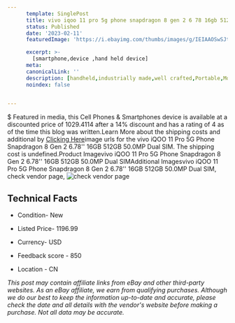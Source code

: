 ```yaml
---
      template: SinglePost
      title: vivo iqoo 11 pro 5g phone snapdragon 8 gen 2 6 78 16gb 512gb 50 0mp dual sim
      status: Published
      date: '2023-02-11'
      featuredImage: 'https://i.ebayimg.com/thumbs/images/g/IEIAAOSwSJtjkyWM/s-l225.jpg'

      excerpt: >-
        [smartphone,device ,hand held device]
      meta:
      canonicalLink: ''
      description: [handheld,industrially made,well crafted,Portable,Mobile,Compact,Convenient,Lightweight,Maneuverable,Man-portable,Miniature,Carriable,Hand-held,Light,Holdable,Transportable,Mobile device,Pocket-sized,On-the-go,Wireless,Cordless,Compact size,Convenient size, smartphone,device ,hand held device]
      noindex: false

        
---
```

$
    Featured in media, this Cell Phones & Smartphones device is available at a discounted price of 1029.4114 after a 14% discount and has a rating of 4 as of the time this blog was written.Learn More about the shipping costs and additional by [Clicking Here](https://www.ebay.com/itm/325456298008?hash=item4bc6b50018%3Ag%3AIEIAAOSwSJtjkyWM&mkevt=1&mkcid=1&mkrid=711-53200-19255-0&campid=%253CePNCampaignId%253E&customid=%253CreferenceId%253E&toolid=10049)image urls for the vivo iQOO 11 Pro 5G Phone Snapdragon 8 Gen 2 6.78'' 16GB 512GB 50.0MP Dual SIM. The shipping cost is undefined.Product Imagevivo iQOO 11 Pro 5G Phone Snapdragon 8 Gen 2 6.78'' 16GB 512GB 50.0MP Dual SIMAdditional Imagesvivo iQOO 11 Pro 5G Phone Snapdragon 8 Gen 2 6.78'' 16GB 512GB 50.0MP Dual SIM, check vendor page, ![check vendor page](https://origin-galleryplus.ebayimg.com/ws/web/325456298008_2_0_1/225x225.jpg,https://origin-galleryplus.ebayimg.com/ws/web/325456298008_3_0_1/225x225.jpg,https://origin-galleryplus.ebayimg.com/ws/web/325456298008_4_0_1/225x225.jpg,https://origin-galleryplus.ebayimg.com/ws/web/325456298008_5_0_1/225x225.jpg,https://origin-galleryplus.ebayimg.com/ws/web/325456298008_6_0_1/225x225.jpg,https://origin-galleryplus.ebayimg.com/ws/web/325456298008_7_0_1/225x225.jpg,https://origin-galleryplus.ebayimg.com/ws/web/325456298008_8_0_1/225x225.jpg,https://origin-galleryplus.ebayimg.com/ws/web/325456298008_9_0_1/225x225.jpg,https://origin-galleryplus.ebayimg.com/ws/web/325456298008_10_0_1/225x225.jpg,https://origin-galleryplus.ebayimg.com/ws/web/325456298008_11_0_1/225x225.jpg,https://origin-galleryplus.ebayimg.com/ws/web/325456298008_12_0_1/225x225.jpg)
    
    

 ## Technical Facts 



     
      

 - Condition- New 


      

 - Listed Price- 1196.99 


      

 - Currency- USD 


      

 - Feedback score - 850 


      

 - Location - CN 


      
      

 *_This post may contain affiliate links from eBay and other third-party websites. As an eBay affiliate, we earn from qualifying purchases. Although we do our best to keep the information up-to-date and accurate, please check the date and all details with the vendor's website before making a purchase. Not all data may be accurate._*



    
    
    
    
    